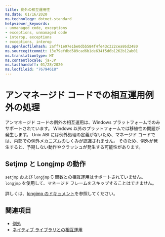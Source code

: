 ```yaml
---
title: 例外の相互運用性
ms.date: 01/16/2020
ms.technology: dotnet-standard
helpviewer_keywords:
- unmanaged code, exceptions
- exceptions, unmanaged code
- interop, exceptions
- exceptions, interop
ms.openlocfilehash: 2aff71e97e1be0dbb584f4fe43c322cea86d2480
ms.sourcegitcommit: 13e79efdbd589cad6b1de634f5d6b1262b12ab01
ms.translationtype: HT
ms.contentlocale: ja-JP
ms.lasthandoff: 01/28/2020
ms.locfileid: "76794618"
---
```

# <a name="working-with-interop-exceptions-in-unmanaged-code"></a>アンマネージド コードでの相互運用例外の処理

アンマネージド コードの例外の相互運用は、Windows プラットフォームでのみサポートされています。 Windows 以外のプラットフォームでは移植性の問題が発生します。 Unix ABI には例外処理の定義がないため、マネージド コードでは、内部での例外メカニズムのしくみが認識されません。 そのため、例外が発生すると、予期しない動作やクラッシュが発生する可能性があります。

## <a name="setjmplongjmp-behaviors"></a>Setjmp と Longjmp の動作

`setjmp` および `longjmp` C 関数との相互運用はサポートされていません。 `longjmp` を使用して、マネージド フレームをスキップすることはできません。

詳しくは、[longjmp のドキュメント](https://docs.microsoft.com/cpp/c-runtime-library/reference/longjmp)を参照してください。

## <a name="see-also"></a>関連項目

- [例外](index.md)
- [ネイティブ ライブラリとの相互運用](https://www.mono-project.com/docs/advanced/pinvoke/#runtime-exception-propagation)
